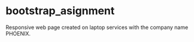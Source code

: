# bootstrap_asignment
Responsive web page created on laptop services with the company name PHOENIX.

